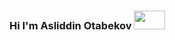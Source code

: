 ### Hi I'm Asliddin Otabekov <img src ="https://media1.giphy.com/media/gM5qFksULw54NMWyry/giphy.gif?cid=ecf05e477d0sf6v9y1fzh0326r7s0d5bx9abt00z59iwlzjn&ep=v1_stickers_search&rid=giphy.gif&ct=s" width ="50px" height="30px">
 
